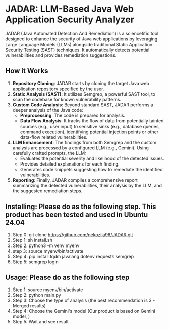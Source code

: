 # JADAR: LLM-Based Java Web Application Security Analyzer

JADAR (Java Automated Detection And Remediation) is a sciencetific tool designed to enhance the security of Java web applications by leveraging Large Language Models (LLMs) alongside traditional Static Application Security Testing (SAST) techniques. It automatically detects potential vulnerabilities and provides remediation suggestions.

## How it Works

1.  **Repository Cloning**: JADAR starts by cloning the target Java web application repository specified by the user.
2.  **Static Analysis (SAST)**: It utilizes Semgrep, a powerful SAST tool, to scan the codebase for known vulnerability patterns.
3.  **Custom Code Analysis**: Beyond standard SAST, JADAR performs a deeper analysis of the Java code:
    *   **Preprocessing**: The code is prepared for analysis.
    *   **Data Flow Analysis**: It tracks the flow of data from potentially tainted sources (e.g., user input) to sensitive sinks (e.g., database queries, command execution), identifying potential injection points or other data-flow related vulnerabilities.
4.  **LLM Enhancement**: The findings from both Semgrep and the custom analysis are processed by a configured LLM (e.g., Gemini). Using carefully crafted prompts, the LLM:
    *   Evaluates the potential severity and likelihood of the detected issues.
    *   Provides detailed explanations for each finding.
    *   Generates code snippets suggesting how to remediate the identified vulnerabilities.
5.  **Reporting**: Finally, JADAR compiles a comprehensive report summarizing the detected vulnerabilities, their analysis by the LLM, and the suggested remediation steps.

## Installing: Please do as the following step. This product has been tested and used in Ubuntu 24.04
1. Step 0: git clone https://github.com/nekozila96/JADAR.git
2. Step 1: sh install.sh
3. Step 2: python3 -m venv myenv
4. step 3: source myenv/bin/activate
5. Step 4: pip install tqdm javalang dotenv requests semgrep
6. Step 5: semgrep login

## Usage: Please do as the following step
1. Step 1: source myenv/bin/activate
2. Step 2: python main.py  
3. Step 3: Choose the type of analysis (the best recommendation is 3 - Merged results)
4. Step 4: Choose the Gemini's model (Our product is based on Gemini model, )
5. Step 5: Wait and see result